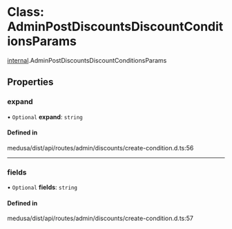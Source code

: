# Class: AdminPostDiscountsDiscountConditionsParams

[internal](../modules/internal-6.md).AdminPostDiscountsDiscountConditionsParams

## Properties

### expand

• `Optional` **expand**: `string`

#### Defined in

medusa/dist/api/routes/admin/discounts/create-condition.d.ts:56

___

### fields

• `Optional` **fields**: `string`

#### Defined in

medusa/dist/api/routes/admin/discounts/create-condition.d.ts:57
